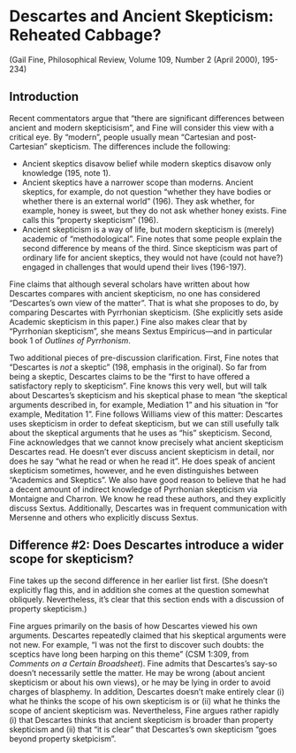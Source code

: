 # Descartes and Ancient Skepticism: Reheated Cabbage?

(Gail Fine, Philosophical Review, Volume 109, Number 2 (April 2000), 195-234)

## Introduction

Recent commentators argue that “there are significant differences between ancient and modern skepticisism”, and Fine will consider this view with a critical eye. By “modern”, people usually mean “Cartesian and post-Cartesian” skepticism. The differences include the following:
+ Ancient skeptics disavow belief while modern skeptics disavow only knowledge (195, note 1).
+ Ancient skeptics have a narrower scope than moderns. Ancient skeptics, for example, do not question “whether they have bodies or whether there is an external world” (196). They ask whether, for example, honey is sweet, but they do not ask whether honey exists. Fine calls this “property skepticism” (196).
+ Ancient skepticism is a way of life, but modern skepticism is (merely) academic of “methodological”.
Fine notes that some people explain the second difference by means of the third. Since skepticism was part of ordinary life for ancient skeptics, they would not have (could not have?) engaged in challenges that would upend their lives (196-197).

Fine claims that although several scholars have written about how Descartes compares with ancient skepticism, no one has considered “Descartes’s own view of the matter”. That is what she proposes to do, by comparing Descartes with Pyrrhonian skepticism. (She explicitly sets aside Academic skepticism in this paper.) Fine also makes clear that by “Pyrrhonian skepticism”, she means Sextus Empiricus—and in particular book 1 of *Outlines of Pyrrhonism*.

Two additional pieces of pre-discussion clarification. First, Fine notes that “Descartes is *not* a skeptic” (198, emphasis in the original). So far from being a skeptic, Descartes claims to be the “first to have offered a satisfactory reply to skepticism”. Fine knows this very well, but will talk about Descartes’s skepticism and his skeptical phase to mean “the skeptical arguments described in, for example, Mediation 1” and his situation in “for example, Meditation 1”. Fine follows Williams view of this matter: Descartes uses skepticism in order to defeat skepticism, but we can still usefully talk about the skeptical arguments that he uses as “his” skepticism. Second, Fine acknowledges that we cannot know precisely what ancient skepticism Descartes read. He doesn’t ever discuss ancient skepticism in detail, nor does he say “what he read or when he read it”. He does speak of ancient skepticism sometimes, however, and he even distinguishes between “Academics and Skeptics”. We also have good reason to believe that he had a decent amount of indirect knowledge of Pyrrhonian skepticism via Montaigne and Charron. We know he read these authors, and they explicitly discuss Sextus. Additionally, Descartes was in frequent communication with Mersenne and others who explicitly discuss Sextus.

## Difference #2: Does Descartes introduce a wider scope for skepticism?

Fine takes up the second difference in her earlier list first. (She doesn’t explicitly flag this, and in addition she comes at the question somewhat obliquely. Nevertheless, it’s clear that this section ends with a discussion of property skepticism.)

Fine argues primarily on the basis of how Descartes viewed his own arguments. Descartes repeatedly claimed that his skeptical arguments were not new. For example, “I was not the first to discover such doubts: the sceptics have long been harping on this theme” (CSM 1:309, from *Comments on a Certain Broadsheet*). Fine admits that Descartes’s say-so doesn’t necessarily settle the matter. He may be wrong (about ancient skepticism or about his own views), or he may be lying in order to avoid charges of blasphemy. In addition, Descartes doesn’t make entirely clear (i) what he thinks the scope of his own skepticism is or (ii) what he thinks the scope of ancient skepticism was. Nevertheless, Fine argues rather rapidly (i) that Descartes thinks that ancient skepticism is broader than property skepticism and (ii) that “it is clear” that Descartes’s own skepticism “goes beyond property sketpicism”.
